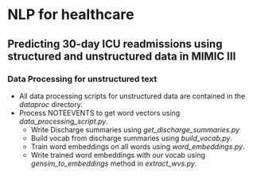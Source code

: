# NLP for healthcare
## Predicting 30-day ICU readmissions using structured and unstructured data in MIMIC III
### Data Processing for unstructured text
* All data processing scripts for unstructured data are contained in the *dataproc* directory.
* Process NOTEEVENTS to get word vectors using *data_processing_script.py*.
    * Write Discharge summaries using *get_discharge_summaries.py*
    * Build vocab from discharge summaries using *build_vocab.py*.
    * Train word embeddings on all words using *word_embeddings.py*.
    * Write trained word embeddings with our vocab using *gensim_to_embeddings* method in *extract_wvs.py*.

